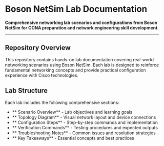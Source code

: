 # Boson NetSim Lab Documentation

**Comprehensive networking lab scenarios and configurations from Boson NetSim for CCNA preparation and network engineering skill development.**

---

## Repository Overview

This repository contains hands-on lab documentation covering real-world networking scenarios using Boson NetSim. Each lab is designed to reinforce fundamental networking concepts and provide practical configuration experience with Cisco technologies.

## Lab Structure

Each lab includes the following comprehensive sections:

- ** Scenario Overview** - Lab objectives and learning goals
- ** Topology Diagram** - Visual network layout and device connections  
- ** Configuration Steps** - Step-by-step commands and implementation
- ** Verification Commands** - Testing procedures and expected outputs
- ** Troubleshooting Notes** - Common issues and resolution strategies
- ** Key Takeaways** - Essential concepts and best practices
